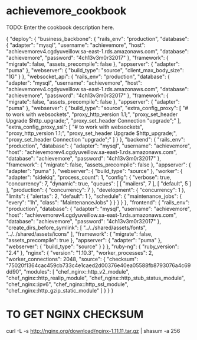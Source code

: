 # achievemore_cookbook

TODO: Enter the cookbook description here.

{
  "deploy": {
    "business_backbone": {
      "rails_env": "production",
      "database": {
        "adapter": "mysql",
        "username": "achievemore",
        "host": "achievemorev4.cgdyuveillow.sa-east-1.rds.amazonaws.com",
        "database": "achievemore",
        "password": "4ch13v3m0r32017"
      },
      "framework": {
        "migrate": false,
        "assets_precompile": false
      },
      "appserver": {
        "adapter": "puma"
      },
      "webserver": {
        "build_type": "source",
        "client_max_body_size": "1G"
      }
    },
    "websocket_api": {
      "rails_env": "production",
      "database": {
        "adapter": "mysql",
        "username": "achievemore",
        "host": "achievemorev4.cgdyuveillow.sa-east-1.rds.amazonaws.com",
        "database": "achievemore",
        "password": "4ch13v3m0r32017"
      },
      "framework": {
        "migrate": false,
        "assets_precompile": false
      },
      "appserver": {
        "adapter": "puma"
      },
      "webserver": {
        "build_type": "source",
        "extra_config_proxy": [
          "# to work with websockets",
          "proxy_http_version 1.1;",
          "proxy_set_header Upgrade $http_upgrade;",
          "proxy_set_header Connection \"upgrade\";"
        ],
        "extra_config_proxy_ssl": [
          "# to work with websockets",
          "proxy_http_version 1.1;",
          "proxy_set_header Upgrade $http_upgrade;",
          "proxy_set_header Connection \"upgrade\";"
        ]
      }
    },
    "backend": {
      "rails_env": "production",
      "database": {
        "adapter": "mysql",
        "username": "achievemore",
        "host": "achievemorev4.cgdyuveillow.sa-east-1.rds.amazonaws.com",
        "database": "achievemore",
        "password": "4ch13v3m0r32017"
      },
      "framework": {
        "migrate": false,
        "assets_precompile": false
      },
      "appserver": {
        "adapter": "puma"
      },
      "webserver": {
        "build_type": "source"
      },
      "worker": {
        "adapter": "sidekiq",
        "process_count": 1,
        "config": {
          "verbose": true,
          "concurrency": 7,
          "dynamic": true,
          "queues": [
            [
              "mailers",
              7
            ],
            [
              "default",
              5
            ]
          ],
          "production": {
            "concurrency": 7
          },
          "development": {
            "concurrency": 1
          },
          "limits": {
            "alertas": 2,
            "default": 1
          },
          "schedule": {
            "maintenance_jobs": {
              "every": "1h",
              "class": "MaintenanceJobs"
            }
          }
        }
      }
    },
    "frontend": {
      "rails_env": "production",
      "database": {
        "adapter": "mysql",
        "username": "achievemore",
        "host": "achievemorev4.cgdyuveillow.sa-east-1.rds.amazonaws.com",
        "database": "achievemore",
        "password": "4ch13v3m0r32017"
      },
      "create_dirs_before_symlink": [
        "../../shared/assets/fonts",
        "../../shared/assets/icons"
      ],
      "framework": {
        "migrate": false,
        "assets_precompile": true
      },
      "appserver": {
        "adapter": "puma"
      },
      "webserver": {
        "build_type": "source"
      }
    }
  },
  "ruby-ng": {
    "ruby_version": "2.4"
  },
  "nginx": {
    "version": "1.10.3",
    "worker_processes": 2,
    "worker_connections": 2048,
    "source": {
      "checksum": "75020f1364cac459cb733c4e1caed2d00376e40ea05588fb8793076a4c69dd90",
      "modules": [
        "chef_nginx::http_v2_module",
        "chef_nginx::http_realip_module",
        "chef_nginx::http_stub_status_module",
        "chef_nginx::ipv6",
        "chef_nginx::http_ssl_module",
        "chef_nginx::http_gzip_static_module"
      ]
    }
  }
}

# TO GET NGINX CHECKSUM
curl -L -s http://nginx.org/download/nginx-1.11.11.tar.gz | shasum -a 256
